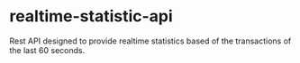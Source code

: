 # realtime-statistic-api
Rest API designed to provide realtime statistics based of the transactions of the last 60 seconds.
